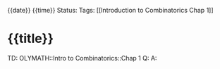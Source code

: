 {{date}} {{time}}
Status: 
Tags: [[Introduction to Combinatorics Chap 1]]
# {{title}}

TD: OLYMATH::Intro to Combinatorics::Chap 1
Q: 
A: 